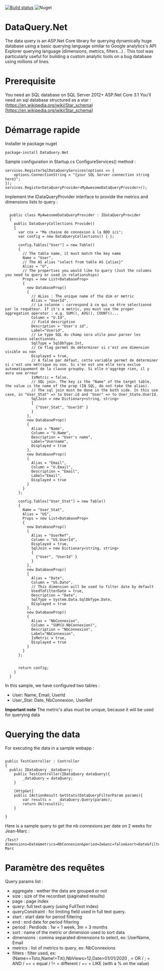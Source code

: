 [![Build status](https://ci.appveyor.com/api/projects/status/c91s60qb1aj8bsps?svg=true)](https://ci.appveyor.com/project/antoinebidault/dataquery-net)
![Nuget](https://img.shields.io/nuget/v/DataQuery.Net)

# DataQuery.Net
The data query is an ASP.Net Core library for querying dynamically huge database using a basic querying language similar to Google analytics's API Explorer querying language (dimensions, metrics, filters...) .
This tool was particularly useful for building a custom analytic tools on a bug database using millions of lines.

# Prerequisite
You need an SQL database on SQL Server 2012+
ASP.Net Core 3.1
You'll need an sql database structured as a star : (https://en.wikipedia.org/wiki/Star_schema)[https://en.wikipedia.org/wiki/Star_schema]

# Démarrage rapide

Installer le package nuget
```
package-install DataQuery.Net
```

Sample configuration in Startup.cs ConfigureServices() method :
```CSharp
services.RegisterSqlDataQueryServices(options => {
    options.ConnectionString = "{your SQL Server connection string here}";
});
services.RegisterDataQueryProvider<MyAwesomeDataQueryProvider>();
```
Implement the IDataQueryProvider interface to provide the metrics and dimensions lists to query :
```CSharp

  public class MyAwesomeDataQueryProvider : IDataQueryProvider
  {
    public DataQueryCollections Provide()
    {
      var cnx = "Ma chaine de connexion à la BDD ici";
      var config = new DataQueryCollections() { };

      config.Tables["User"] = new Table()
      {
        // The table name, it must match the key name
        Name = "User",
        // The AS alias "select from table AS {alias}"
        Alias = "U",
        // The properties you would like to query (Just the columns you need to query or used in relationships)
        Props = new List<DatabaseProp>
        {
          new DatabaseProp()
          {
			// ALias : The unique name of the dim or metric
            Alias = "UserId",
			// La colonne : correspond à ce qui va être sélectionné par le requêteur. If it's a metric, you must use the proper aggregation operator : e.g. SUM(), AVG(), COUNT()...
            Column = "U.Id",
			// Field description
            Description = "User's id",
            Label="Userid",
            // Le type SQL du champ sera utile pour parser les dimensions sélectionnés.
            SqlType = SqlDbType.Int,
            // Ce flag permet de déterminer si c'est une dimension visible ou non
            Displayed = true,
            // A false par défaut, cette variable permet de déterminer si c'est une métrique ou non. Si s'en est une elle sera exclue automatiquement de la clause groupby. Si elle n'aggrège rien, il y aura une erreur
            IsMetric = false,
            // SQL join. The key is the "Name" of the target table, the value is the name of the prop (IN SQL, do not take the alias).
            // The sql join must be done in the both side. In this use case, in "User_Stat" => to User.id and "User" => to User_State.UserId.
            SqlJoin = new Dictionary<string, string>
            {
              {"User_Stat", "UserId" }
            }
          },
          new DatabaseProp()
          {
            Alias = "Name",
            Column = "U.Name",
            Description = "User's name",
            Label="Username",
            Displayed = true
          },
          new DatabaseProp()
          {
            Alias = "Email",
            Column = "U.Email",
            Description = "Email",
            Label="Email",
            Displayed = true
          }
        }
      };

      config.Tables["User_Stat"] = new Table()
      {
        Name = "User_Stat",
        Alias = "US",
        Props = new List<DatabaseProp>
        {
          new DatabaseProp()
          {
            Alias = "UserRef",
            Column = "US.UserId",
            Displayed = true,
            SqlJoin = new Dictionary<string, string>
            {
              {"User", "UserId" }
            }
          },
          new DatabaseProp()
          {
            Alias = "Date",
            Column = "US.Date",  
			// This dimension will be used to filter date by default
			UsedToFilterDate = true,
            Description = "Date",
            SqlType = System.Data.SqlDbType.Date,
            Displayed = true
          },
          new DatabaseProp()
          {
            Alias = "NbConnexion",
            Column = "SUM(U.NbConnexion)",
            Description = "NbConnexion",
            Label="NbConnexion",
            IsMetric = true,
            Displayed = true
          }
        }
      };


      return config;
    }
  }
```

In this sample, we have configured two tables : 
- User: Name, Email, UserId
- User_Stat: Date, NbConnexion, UserRef

**Important note**
The metric's alias must be unique, because it will be used for querying data

# Querying the data
For executing the data in a sample webapp : 
```CSharp

public TestController : Controller
{
  public IDataQuery _dataQuery;
	public TestController(IDataQuery dataQuery){
		_dataQuery = dataQuery;
	}

	[HttpGet]
	public IActionResult GetStats(DataQueryFilterParam params){
	    var results =	_dataQuery.Query(params);
		return Ok(results);
	}

}

```

Here is a sample query to get the nb connexions per date on 2 weeks for Jean-Marc :
```CSharp
/Test?dimensions=Date&metrics=NbConnexion&period=2w&asc=false&sort=Date&filters=Name%3DJean-Marc
```


# Paramètre des requêtes
Query params list :
- aggregate : wether the data are grouped or not
- size : size of the recordset (paginated results)
- page : page index
- query: full text query (using FullText index)
- queryConstraint : for limiting field used in full text query.
- start : start date for period filtering
- end :  end  date for period filtering
- period : Perdiods : 1w = 1 week, 3m = 3 months
- sort : name of the metric or dimension used to sort data
- dimensions : comma separated dimensions to select, ex: UserName, Email
- metrics : list of metrics to query, ex: NbConnexions
- filters : filter used, ex: (Name==Toto,Name!=Titi);NbViews>12;Date>01/01/2020
, = OR / ; = AND / == = equal / != = different / =~ = LIKE (with a % on the value)
